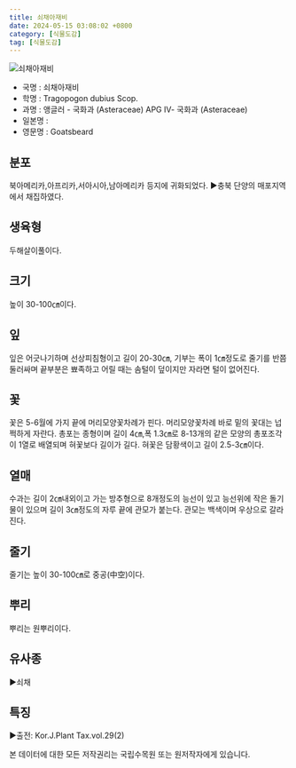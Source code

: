 ```yaml
---
title: 쇠채아재비
date: 2024-05-15 03:08:02 +0800
category: [식물도감]
tag: [식물도감]
---
```




![쇠채아재비](/fileUpload/plants/basic/Compositae/Tragopogon/2938/1_th2.JPG)
- 국명 : 쇠채아재비
- 학명 : Tragopogon dubius Scop.
- 과명 : 앵글러 - 국화과 (Asteraceae) APG Ⅳ- 국화과 (Asteraceae)
- 일본명 : 
- 영문명 : Goatsbeard


## 분포
북아메리카,아프리카,서아시아,남아메리카 등지에 귀화되었다. ▶충북 단양의 매포지역에서 채집하였다.
## 생육형
두해살이풀이다.
## 크기
높이 30-100㎝이다.
## 잎
잎은 어긋나기하며 선상피침형이고 길이 20-30㎝, 기부는 폭이 1㎝정도로 줄기를 반쯤 둘러싸며 끝부분은 뾰족하고 어릴 때는 솜털이 덮이지만 자라면 털이 없어진다.
## 꽃
꽃은 5-6월에 가지 끝에 머리모양꽃차례가 핀다. 머리모양꽃차례 바로 밑의 꽃대는 넙쩍하게 자란다. 총포는 종형이며 길이 4㎝,폭 1.3㎝로 8-13개의 같은 모양의 총포조각이 1열로 배열되며 혀꽃보다 길이가 길다. 혀꽃은 담황색이고 길이 2.5-3㎝이다.
## 열매
수과는 길이 2㎝내외이고 가는 방추형으로 8개정도의 능선이 있고 능선위에 작은 돌기물이 있으며 길이 3㎝정도의 자루 끝에 관모가 붙는다. 관모는 백색이며 우상으로 갈라진다.
## 줄기
줄기는 높이 30-100㎝로 중공(中空)이다.
## 뿌리
뿌리는 원뿌리이다.
## 유사종
▶쇠채
## 특징
▶출전: Kor.J.Plant Tax.vol.29(2)






본 데이터에 대한 모든 저작권리는 국립수목원 또는 원저작자에게 있습니다.
